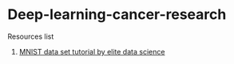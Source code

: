 # Deep-learning-cancer-research

Resources list

1. [MNIST data set tutorial by elite data science](https://elitedatascience.com/keras-tutorial-deep-learning-in-python#step-3)
